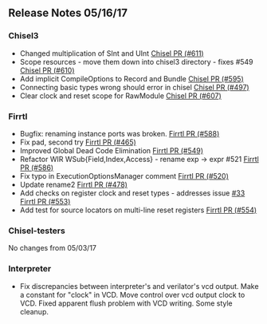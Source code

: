 ## Release Notes 05/16/17

### Chisel3

- Changed multiplication of SInt and UInt [Chisel PR (#611)](https://github.com/ucb-bar/chisel3/pull/611)
- Scope resources - move them down into chisel3 directory - fixes #549 [Chisel PR (#610)](https://github.com/ucb-bar/chisel3/pull/610)
- Add implicit CompileOptions to Record and Bundle [Chisel PR (#595)](https://github.com/ucb-bar/chisel3/pull/595)
- Connecting basic types wrong should error in chisel [Chisel PR (#497)](https://github.com/ucb-bar/chisel3/pull/497)
- Clear clock and reset scope for RawModule [Chisel PR (#607)](https://github.com/ucb-bar/chisel3/pull/607)

### Firrtl

- Bugfix: renaming instance ports was broken. [Firrtl PR (#588)](https://github.com/ucb-bar/firrtl/pull/588)
- Fix pad, second try [Firrtl PR (#465)](https://github.com/ucb-bar/firrtl/pull/465)
- Improved Global Dead Code Elimination [Firrtl PR (#549)](https://github.com/ucb-bar/firrtl/pull/549)
- Refactor WIR WSub{Field,Index,Access} - rename exp -> expr #521 [Firrtl PR (#586)](https://github.com/ucb-bar/firrtl/pull/586)
- Fix typo in ExecutionOptionsManager comment [Firrtl PR (#520)](https://github.com/ucb-bar/firrtl/pull/520)
- Update rename2 [Firrtl PR (#478)](https://github.com/ucb-bar/firrtl/pull/478)
- Add checks on register clock and reset types - addresses issue [#33](https://github.com/ucb-bar/firrtl/issues/33) [Firrtl PR (#553)](https://github.com/ucb-bar/firrtl/pull/553)
- Add test for source locators on multi-line reset registers [Firrtl PR (#554)](https://github.com/ucb-bar/firrtl/pull/554)

### Chisel-testers

No changes from 05/03/17

### Interpreter

- Fix discrepancies between interpreter's and verilator's vcd output. Make a constant for "clock" in VCD. Move control over vcd output clock to VCD. Fixed apparent flush problem with VCD writing. Some style cleanup.
